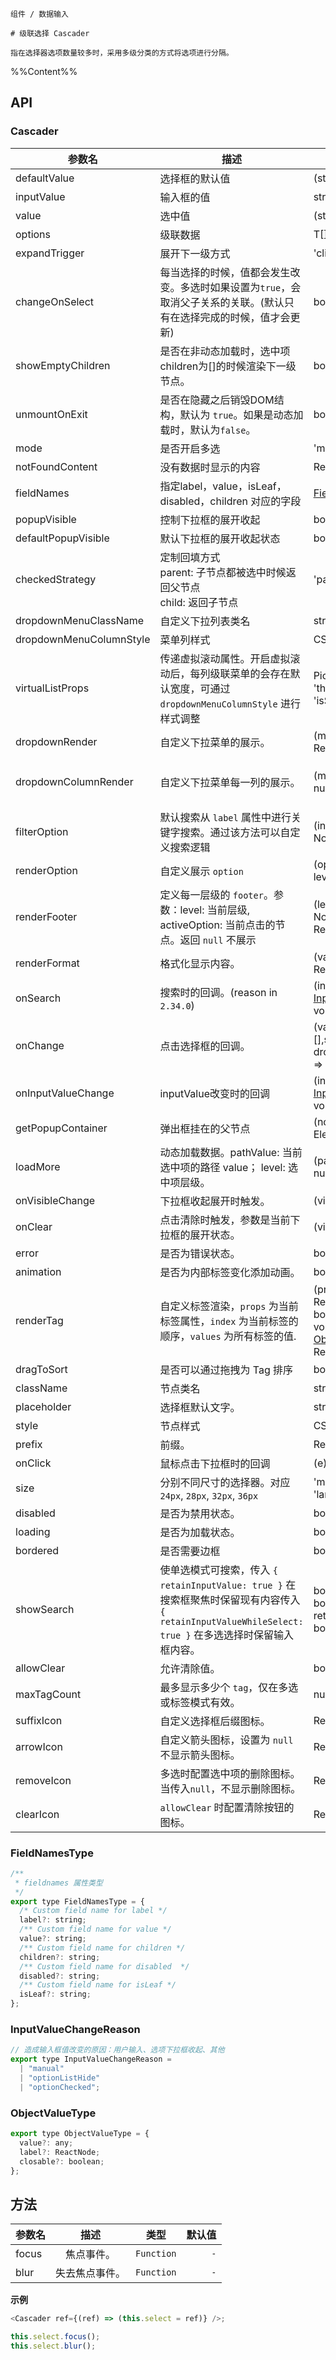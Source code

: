 `````
组件 / 数据输入

# 级联选择 Cascader

指在选择器选项数量较多时，采用多级分类的方式将选项进行分隔。
`````

%%Content%%

## API

### Cascader

|参数名|描述|类型|默认值|版本|
|---|---|---|---|---|
|defaultValue|选择框的默认值|(string \| string[])[] |`-`|-|
|inputValue|输入框的值|string |`-`|2.34.0|
|value|选中值|(string \| string[])[] |`-`|-|
|options|级联数据|T[] |`[]`|-|
|expandTrigger|展开下一级方式|'click' \| 'hover' |`click`|-|
|changeOnSelect|每当选择的时候，值都会发生改变。多选时如果设置为`true`，会取消父子关系的关联。(默认只有在选择完成的时候，值才会更新)|boolean |`-`|-|
|showEmptyChildren|是否在非动态加载时，选中项children为[]的时候渲染下一级节点。|boolean |`-`|-|
|unmountOnExit|是否在隐藏之后销毁DOM结构，默认为 `true`。如果是动态加载时，默认为`false`。|boolean |`-`|-|
|mode|是否开启多选|'multiple' |`-`|-|
|notFoundContent|没有数据时显示的内容|ReactNode |`-`|-|
|fieldNames|指定label，value，isLeaf，disabled，children 对应的字段|[FieldNamesType](#fieldnamestype) |`DefaultFieldNames`|-|
|popupVisible|控制下拉框的展开收起|boolean |`-`|-|
|defaultPopupVisible|默认下拉框的展开收起状态|boolean |`-`|-|
|checkedStrategy|定制回填方式 <br/> parent: 子节点都被选中时候返回父节点 <br/> child: 返回子节点|'parent' \| 'child' |`child`|2.31.0|
|dropdownMenuClassName|自定义下拉列表类名|string \| string[] |`-`|2.35.0|
|dropdownMenuColumnStyle|菜单列样式|CSSProperties |`-`|2.35.0|
|virtualListProps|传递虚拟滚动属性。开启虚拟滚动后，每列级联菜单的会存在默认宽度，可通过 `dropdownMenuColumnStyle` 进行样式调整|Pick&lt;VirtualListProps&lt;any&gt;, 'threshold' \| 'isStaticItemHeight'&gt; |`-`|2.35.0|
|dropdownRender|自定义下拉菜单的展示。|(menu: ReactNode) => ReactNode |`-`|2.15.0|
|dropdownColumnRender|自定义下拉菜单每一列的展示。|(menu: ReactNode, level: number) => ReactNode |`-`|2.15.0, `level` in 2.17.0|
|filterOption|默认搜索从 `label` 属性中进行关键字搜索。通过该方法可以自定义搜索逻辑|(inputValue: string, option: NodeProps&lt;T&gt;) =&gt; boolean |`-`|-|
|renderOption|自定义展示 `option`|(option: NodeProps&lt;T&gt;, level: number) =&gt; ReactNode |`-`|-|
|renderFooter|定义每一层级的 `footer`。参数：level: 当前层级, activeOption: 当前点击的节点。返回 `null` 不展示|(level: number, activeOption: NodeProps&lt;T&gt; \| null) =&gt; ReactNode |`-`|-|
|renderFormat|格式化显示内容。|(valueShow: any[]) => ReactNode |`-`|-|
|onSearch|搜索时的回调。(reason in `2.34.0`)|(inputValue: string, reason: [InputValueChangeReason](#inputvaluechangereason)) => void |`-`|2.20.0|
|onChange|点击选择框的回调。|(value: (string \| string[])[],selectedOptions,extra: { dropdownVisible?: boolean }) => void |`-`|-|
|onInputValueChange|inputValue改变时的回调|(inputValue: string, reason: [InputValueChangeReason](#inputvaluechangereason)) => void |`-`|2.34.0|
|getPopupContainer|弹出框挂在的父节点|(node: HTMLElement) => Element |`-`|-|
|loadMore|动态加载数据。pathValue: 当前选中项的路径 value； level: 选中项层级。|(pathValue: string[], level: number) =&gt; Promise&lt;T[]&gt; |`-`|-|
|onVisibleChange|下拉框收起展开时触发。|(visible: boolean) => void |`-`|-|
|onClear|点击清除时触发，参数是当前下拉框的展开状态。|(visible: boolean) => void |`-`|-|
|error|是否为错误状态。|boolean |`-`|-|
|animation|是否为内部标签变化添加动画。|boolean |`true`|2.15.0|
|renderTag|自定义标签渲染，`props` 为当前标签属性，`index` 为当前标签的顺序，`values` 为所有标签的值.|(props: {value: any;label: ReactNode;closable: boolean;onClose: (event) => void;},index: number,values: [ObjectValueType](#objectvaluetype)[]) => React.ReactNode |`-`|index、values added in 2.15.0|
|dragToSort|是否可以通过拖拽为 Tag 排序|boolean |`-`|2.27.0|
|className|节点类名|string \| string[] |`-`|-|
|placeholder|选择框默认文字。|string |`-`|-|
|style|节点样式|CSSProperties |`-`|-|
|prefix|前缀。|ReactNode |`-`|2.11.0|
|onClick|鼠标点击下拉框时的回调|(e) => void |`-`|-|
|size|分别不同尺寸的选择器。对应 `24px`, `28px`, `32px`, `36px`|'mini' \| 'small' \| 'default' \| 'large' |`-`|-|
|disabled|是否为禁用状态。|boolean |`-`|-|
|loading|是否为加载状态。|boolean |`-`|-|
|bordered|是否需要边框|boolean |`true`|-|
|showSearch|使单选模式可搜索，传入 `{ retainInputValue: true }` 在搜索框聚焦时保留现有内容传入 `{ retainInputValueWhileSelect: true }` 在多选选择时保留输入框内容。|boolean \| { retainInputValue?: boolean; retainInputValueWhileSelect?: boolean } |`-`|-|
|allowClear|允许清除值。|boolean |`-`|-|
|maxTagCount|最多显示多少个 `tag`，仅在多选或标签模式有效。|number |`-`|-|
|suffixIcon|自定义选择框后缀图标。|ReactNode |`-`|-|
|arrowIcon|自定义箭头图标，设置为 `null` 不显示箭头图标。|ReactNode \| null |`-`|-|
|removeIcon|多选时配置选中项的删除图标。当传入`null`，不显示删除图标。|ReactNode \| null |`-`|-|
|clearIcon|`allowClear` 时配置清除按钮的图标。|ReactNode |`-`|2.26.0|

### FieldNamesType

```js
/**
 * fieldnames 属性类型
 */
export type FieldNamesType = {
  /* Custom field name for label */
  label?: string;
  /** Custom field name for value */
  value?: string;
  /** Custom field name for children */
  children?: string;
  /** Custom field name for disabled  */
  disabled?: string;
  /** Custom field name for isLeaf */
  isLeaf?: string;
};
```

### InputValueChangeReason

```js
// 造成输入框值改变的原因：用户输入、选项下拉框收起、其他
export type InputValueChangeReason =
  | "manual"
  | "optionListHide"
  | "optionChecked";
```

### ObjectValueType

```js
export type ObjectValueType = {
  value?: any;
  label?: ReactNode;
  closable?: boolean;
};
```


## 方法

| 参数名 |     描述     |    类型    | 默认值 |
| ------ | :----------: | :--------: | -----: |
| focus  |   焦点事件。   | `Function` |    `-` |
| blur   | 失去焦点事件。 | `Function` |    `-` |

**示例**

```js
<Cascader ref={(ref) => (this.select = ref)} />;

this.select.focus();
this.select.blur();
```
